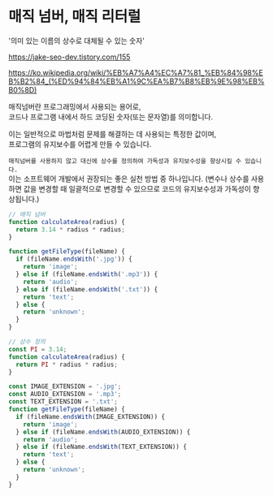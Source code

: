 # 매직 넘버, 매직 리터럴

'의미 있는 이름의 상수로 대체될 수 있는 숫자'

https://jake-seo-dev.tistory.com/155

https://ko.wikipedia.org/wiki/%EB%A7%A4%EC%A7%81_%EB%84%98%EB%B2%84_(%ED%94%84%EB%A1%9C%EA%B7%B8%EB%9E%98%EB%B0%8D)

매직넘버란 프로그래밍에서 사용되는 용어로,  
코드나 프로그램 내에서 하드 코딩된 숫자(또는 문자열)를 의미합니다.

이는 일반적으로 마법처럼 문제를 해결하는 데 사용되는 특정한 값이며,  
프로그램의 유지보수를 어렵게 만들 수 있습니다.

`매직넘버를 사용하지 않고 대신에 상수를 정의하여 가독성과 유지보수성을 향상시킬 수 있습니다.`  
이는 소프트웨어 개발에서 권장되는 좋은 실천 방법 중 하나입니다.
(변수나 상수를 사용하면 값을 변경할 때 일괄적으로 변경할 수 있으므로 코드의 유지보수성과 가독성이 향상됩니다.)

```javascript
// 매직 넘버
function calculateArea(radius) {
  return 3.14 * radius * radius;
}

function getFileType(fileName) {
  if (fileName.endsWith('.jpg')) {
    return 'image';
  } else if (fileName.endsWith('.mp3')) {
    return 'audio';
  } else if (fileName.endsWith('.txt')) {
    return 'text';
  } else {
    return 'unknown';
  }
}
```

```javascript
// 상수 정의
const PI = 3.14;
function calculateArea(radius) {
  return PI * radius * radius;
}

const IMAGE_EXTENSION = '.jpg';
const AUDIO_EXTENSION = '.mp3';
const TEXT_EXTENSION = '.txt';
function getFileType(fileName) {
  if (fileName.endsWith(IMAGE_EXTENSION)) {
    return 'image';
  } else if (fileName.endsWith(AUDIO_EXTENSION)) {
    return 'audio';
  } else if (fileName.endsWith(TEXT_EXTENSION)) {
    return 'text';
  } else {
    return 'unknown';
  }
}
```
